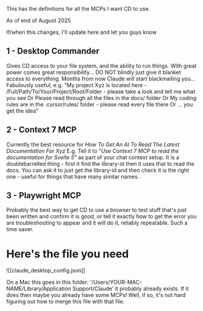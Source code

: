 This has the definitions for all the MCPs I want CD to use.

As of end of August 2025

If/when this changes, I'll update here and let you guys know

## 1 - Desktop Commander
Gives CD access to your file system, and the ability to run things. With great power comes great responsibility... 
DO NOT blindly just give it blanket access to everything. Months from now Claude will start blackmailing you...
Fabulously useful, e.g. "My project Xyz is located here - /Full/Path/To/Your/Project/Root/Folder - please take a look and tell me what you see
Or
Please read through all the files in the docs/ folder
Or
My coding rules are in the .cursor/rules/ folder - please read every file there
Or
... you get the idea"

## 2 - Context 7 MCP
Currently the best resource for *How To Get An AI To Read The Latest Documentation For Xyz*
E.g. Tell it to "*Use Context 7 MCP to read the documentation for Svelte 5*" as part of your chat context setup. It is a doublebarrelled thing - first it find the library-id then it uses that to read the docs. You can ask it to just get the library-id and then check it is the right one - useful for things that have many similar names.

## 3 - Playwright MCP
Probably the best way to get CD to use a browser to test stuff that's just been written and confirm it is good, or tell it exactly how to get the error you are troubleshooting to appear and it will do it, reliably repeatable. Such a time saver.

# Here's the file you need
![[claude_desktop_config.json]]

On a Mac this goes in this folder: '/Users/YOUR-MAC-NAME/Library/Application Support/Claude'
it probably already exists. If it does then maybe you already have some MCPs! Well, if so, it's not hard figuring out how to merge this file with that file.
